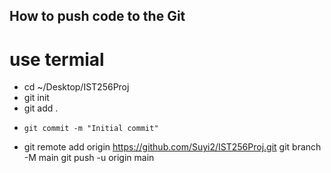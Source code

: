 ## How to push code to the Git

# use termial
- cd ~/Desktop/IST256Proj
-  git init
-   git add .
-     git commit -m "Initial commit"
-    git remote add origin https://github.com/Suyi2/IST256Proj.git
git branch -M main
git push -u origin main


